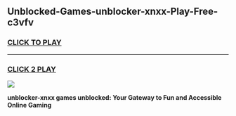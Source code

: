 
## Unblocked-Games-unblocker-xnxx-Play-Free-c3vfv
<h3>
<a href="https://premium76.site?title=unblocker-xnxx&ref=20M">CLICK TO PLAY</a></h3>
<hr>

<h3>
<a href="https://premium76.site?title=unblocker-xnxx&ref=20M">CLICK 2 PLAY</a>
  
</h3>

<a href="https://premium76.site?title=unblocker-xnxx&ref=19M"><img src="https://clearcache.store/games.png"></a>


**unblocker-xnxx games unblocked: Your Gateway to Fun and Accessible Online Gaming**
